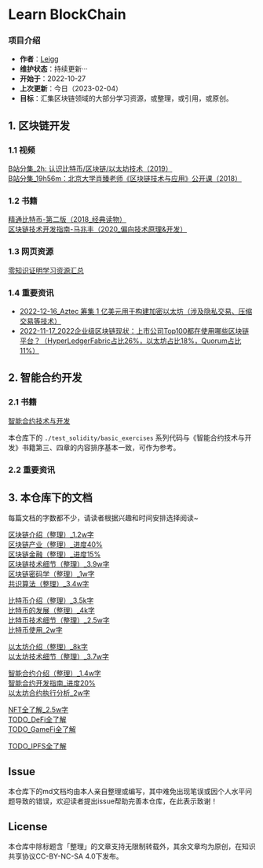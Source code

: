 # Learn BlockChain

### 项目介绍
- **作者**：[Leigg](https://github.com/chaseSpace)
- **维护状态**：持续更新···
- **开始于**：2022-10-27
- **上次更新**：今日（2023-02-04）
- **目标**：汇集区块链领域的大部分学习资源，或整理，或引用，或原创。

## 1. 区块链开发

### 1.1 视频  
[B站分集_2h: 认识比特币/区块链/以太坊技术（2019）](https://www.bilibili.com/video/BV1gt411T7Tq)  
[B站分集_19h56m：北京大学肖臻老师《区块链技术与应用》公开课（2018）](https://www.bilibili.com/video/BV1Vt411X7JF)

### 1.2 书籍  
[精通比特币-第二版（2018_经典读物）](https://book.douban.com/subject/30280401/)  
[区块链技术开发指南-马兆丰（2020_偏向技术原理&开发）](https://baike.baidu.com/item/区块链技术开发指南/56688853?fr=aladdin)

### 1.3 网页资源  
[零知识证明学习资源汇总](https://learnblockchain.cn/2019/11/08/zkp-info)

### 1.4 重要资讯  
- [2022-12-16_Aztec 筹集 1 亿美元用于构建加密以太坊（涉及隐私交易、压缩交易等技术）](https://news.marsbit.cc/20221216092927524453.html)
- [2022-11-17_2022企业级区块链现状：上市公司Top100都在使用哪些区块链平台？（HyperLedgerFabric占比26%，以太坊占比18%，Quorum占比11%）](https://www.8btc.com/article/6788632)

## 2. 智能合约开发
### 2.1 书籍  
[智能合约技术与开发](https://item.jd.com/10057770151476.html)

本仓库下的 `./test_solidity/basic_exercises` 系列代码与《智能合约技术与开发》书籍第三、四章的内容排序基本一致，可作为参考。

### 2.2 重要资讯  

## 3. 本仓库下的文档

每篇文档的字数都不少，请读者根据兴趣和时间安排选择阅读~

[区块链介绍（整理）_1.2w字](./blockchain_introduce.md)  
[区块链产业（整理）_进度40%](./blockchain_industries.md)  
[区块链金融（整理）_进度15%](./blockchain_finance.md)  
[区块链技术细节（整理）_3.9w字](./blockchain_tech_detail.md)  
[区块链密码学（整理）_1w字](./cryptograph.md)  
[共识算法（整理）_3.4w字](./consensus.md)

[比特币介绍（整理）_3.5k字](./bitcoin_intro.md)  
[比特币的发展（整理）_4k字](./bitcoin_development.md)  
[比特币技术细节（整理）_2.5w字](./bitcoin_tech_detail.md)  
[比特币使用_2w字](./bitcoin_usage.md)  

[以太坊介绍（整理）_8k字](./ethereum_intro.md)  
[以太坊技术细节（整理）_3.7w字](./ethereum_tech_detail.md)

[智能合约介绍（整理）_1.4w字](./smart_contract.md)  
[智能合约开发指南_进度20%](./smart_contract_dev_guide.md)  
[以太坊合约执行分析_2w字](./ethereum_execute_contract.md)  


[NFT全了解_2.5w字](./nft_overview.md)  
[TODO_DeFi全了解](./defi_overview.md)  
[TODO_GameFi全了解](./gamefi_overview.md)

[TODO_IPFS全了解](./ipfs_filecoin_overview.md)

## Issue
本仓库下的md文档均由本人亲自整理或编写，其中难免出现笔误或因个人水平问题导致的错误，欢迎读者提出issue帮助完善本仓库，在此表示致谢！

## License
本仓库中除标题含「整理」的文章支持无限制转载外，其余文章均为原创，在知识共享协议CC-BY-NC-SA 4.0下发布。